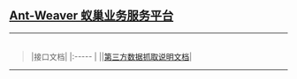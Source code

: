 ##  [Ant-Weaver 蚁巢业务服务平台](admin/main)

---------
###### 
> |接口文档|
|:-----  |
||[第三方数据抓取说明文档](crawler/doc#1)|

---------
